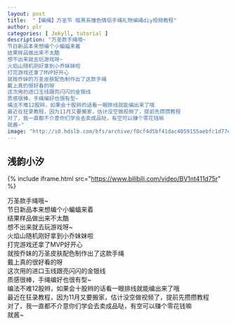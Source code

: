 ```yaml
---
layout: post
title:  "【编绳】万圣节 暗黑系撞色情侣手绳礼物编绳diy视频教程"
author: plr
categories: [ Jekyll, tutorial ]
description: "万圣款手绳哦~
节日新品本来想编个小蝙蝠来着
结果样品做出来不太酷
想不出来就去玩游戏呀~
火焰山随机刚好拿到小乔妹妹啦
打完游戏还拿了MVP好开心
就按乔妹的万圣皮肤配色制作出了这款手绳
戴上真的很好看的呀
这次用的进口玉线跟亮闪闪的金银线
质感很棒，手绳编好也很有型~
编法不难12股辫，如果会十股辫的话看一眼排线就能编出来了哦
最近在狂录教程，因为11月又要搬家，估计没空做视频了，提前先攒攒教程
对了，我一直都不介意你们学会去卖成品哒，有空可以赚个零花钱嘛
就酱~"
image: "http://i0.hdslb.com/bfs/archive/f8cf4d5bf41dac4059155aebfc1d77e889a983d0.jpg"
---
```

## 浅韵小汐

{% include iframe.html src="https://www.bilibili.com/video/BV1nt411d75r" %}

万圣款手绳哦~<br>节日新品本来想编个小蝙蝠来着<br>结果样品做出来不太酷<br>想不出来就去玩游戏呀~<br>火焰山随机刚好拿到小乔妹妹啦<br>打完游戏还拿了MVP好开心<br>就按乔妹的万圣皮肤配色制作出了这款手绳<br>戴上真的很好看的呀<br>这次用的进口玉线跟亮闪闪的金银线<br>质感很棒，手绳编好也很有型~<br>编法不难12股辫，如果会十股辫的话看一眼排线就能编出来了哦<br>最近在狂录教程，因为11月又要搬家，估计没空做视频了，提前先攒攒教程<br>对了，我一直都不介意你们学会去卖成品哒，有空可以赚个零花钱嘛<br>就酱~

